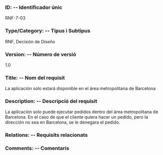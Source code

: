 ### ID: -- Identificador únic
RNF-7-03

### Type/Category: -- Tipus i Subtipus
RNF, Decisión de Diseño 

### Version: -- Número de versió
1.0

### Title: -- Nom del requisit
La aplicación solo estará disponible en el área metropolitana de Barcelona

### Description: -- Descripció del requisit
La aplicación solo puede ejecutar pedidos dentro del área metropolitana de Barcelona. En el caso de que el cliente quiera hacer un pedido, pero la dirección no sea en Barcelona, se le denegara el pedido.


### Relations: -- Requisits relacionats

### Comments: -- Comentaris
